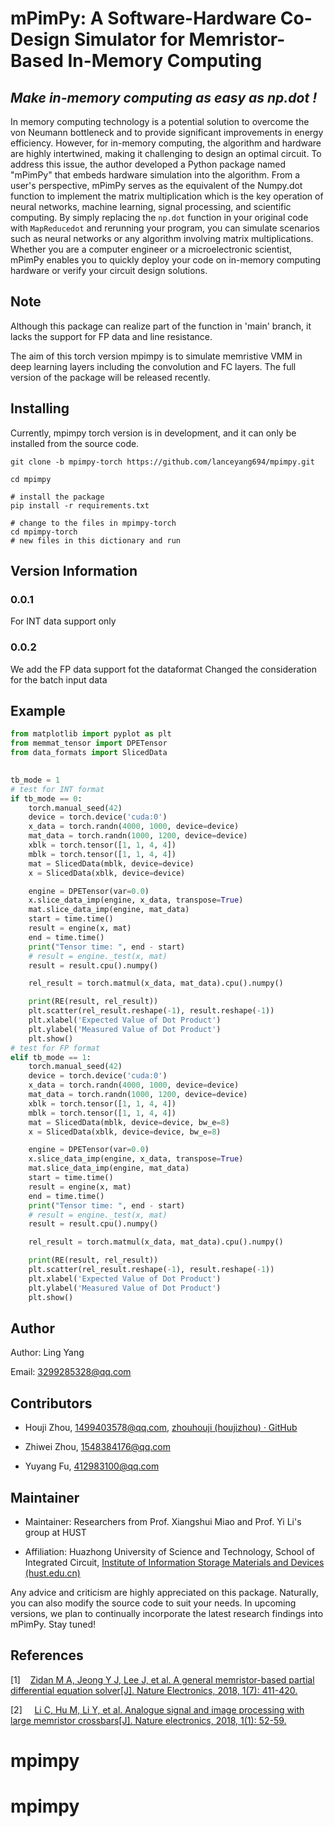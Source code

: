 # mPimPy: A Software-Hardware Co-Design Simulator for Memristor-Based In-Memory Computing

## *Make in-memory computing as easy as np.dot !*

In memory computing technology is a potential solution to overcome the von Neumann bottleneck and to provide significant improvements in energy efficiency. However, for in-memory computing, the algorithm and hardware are highly intertwined, making it challenging to design an optimal circuit. To address this issue, the author developed a Python package named "mPimPy" that embeds hardware simulation into the algorithm. From a user's perspective, mPimPy serves as the equivalent of the Numpy.dot function to implement the matrix multiplication which is the key operation of neural networks, machine learning, signal processing, and scientific computing. By simply replacing the `np.dot` function in your original code with `MapReducedot` and rerunning your program, you can simulate scenarios such as neural networks or any algorithm involving matrix multiplications. Whether you are a computer engineer or a microelectronic scientist, mPimPy enables you to quickly deploy your code on in-memory computing hardware or verify your circuit design solutions. 

## Note
Although this package can realize part of the function in 'main' branch, it lacks the support for FP data and line resistance.

The aim of this torch version mpimpy is to simulate memristive VMM in deep learning layers including the convolution and FC layers. 
The full version of the package will be released recently.

## Installing

Currently, mpimpy torch version is in development, and it can only be installed from the source code.


```shell
git clone -b mpimpy-torch https://github.com/lanceyang694/mpimpy.git

cd mpimpy

# install the package
pip install -r requirements.txt

# change to the files in mpimpy-torch
cd mpimpy-torch
# new files in this dictionary and run

```

## Version Information
### 0.0.1   
For INT data support only
### 0.0.2
We add the FP data support fot the dataformat
Changed the consideration for the batch input data


## Example

```python
from matplotlib import pyplot as plt
from memmat_tensor import DPETensor
from data_formats import SlicedData

    
tb_mode = 1
# test for INT format
if tb_mode == 0:
    torch.manual_seed(42)
    device = torch.device('cuda:0')
    x_data = torch.randn(4000, 1000, device=device)
    mat_data = torch.randn(1000, 1200, device=device)
    xblk = torch.tensor([1, 1, 4, 4])
    mblk = torch.tensor([1, 1, 4, 4])
    mat = SlicedData(mblk, device=device)
    x = SlicedData(xblk, device=device)

    engine = DPETensor(var=0.0)
    x.slice_data_imp(engine, x_data, transpose=True)
    mat.slice_data_imp(engine, mat_data)
    start = time.time()
    result = engine(x, mat)
    end = time.time()
    print("Tensor time: ", end - start)
    # result = engine._test(x, mat)
    result = result.cpu().numpy()

    rel_result = torch.matmul(x_data, mat_data).cpu().numpy()

    print(RE(result, rel_result))
    plt.scatter(rel_result.reshape(-1), result.reshape(-1))
    plt.xlabel('Expected Value of Dot Product')
    plt.ylabel('Measured Value of Dot Product')
    plt.show()
# test for FP format
elif tb_mode == 1:
    torch.manual_seed(42)
    device = torch.device('cuda:0')
    x_data = torch.randn(4000, 1000, device=device)
    mat_data = torch.randn(1000, 1200, device=device)
    xblk = torch.tensor([1, 1, 4, 4])
    mblk = torch.tensor([1, 1, 4, 4])
    mat = SlicedData(mblk, device=device, bw_e=8)
    x = SlicedData(xblk, device=device, bw_e=8)

    engine = DPETensor(var=0.0)
    x.slice_data_imp(engine, x_data, transpose=True)
    mat.slice_data_imp(engine, mat_data)
    start = time.time()
    result = engine(x, mat)
    end = time.time()
    print("Tensor time: ", end - start)
    # result = engine._test(x, mat)
    result = result.cpu().numpy()

    rel_result = torch.matmul(x_data, mat_data).cpu().numpy()

    print(RE(result, rel_result))
    plt.scatter(rel_result.reshape(-1), result.reshape(-1))
    plt.xlabel('Expected Value of Dot Product')
    plt.ylabel('Measured Value of Dot Product')
    plt.show()

```

## Author

Author: Ling Yang

Email: [3299285328@qq.com](mailto:3299285328@qq.com)

## Contributors

- Houji Zhou, [1499403578@qq.com](mailto:1499403578@qq.com), [zhouhouji (houjizhou) · GitHub](https://github.com/zhouhouji)

- Zhiwei Zhou, [1548384176@qq.com](mailto:1548384176@qq.com)

- Yuyang Fu, [412983100@qq.com](mailto:412983100@qq.com)

## Maintainer

- Maintainer: Researchers from Prof. Xiangshui Miao and Prof. Yi Li's group at HUST

- Affiliation: Huazhong University of Science and Technology, School of Integrated Circuit,  [Institute of Information Storage Materials and Devices (hust.edu.cn)](http://ismd.hust.edu.cn/)

Any advice and criticism are highly appreciated on this package. Naturally, you can also modify the source code to suit your needs. In upcoming versions, we plan to continually incorporate the latest research findings into mPimPy. Stay tuned!

## References

[1]    [Zidan M A, Jeong Y J, Lee J, et al. A general memristor-based partial differential equation solver[J]. Nature Electronics, 2018, 1(7): 411-420.](https://www.nature.com/articles/s41928-018-0100-6)

[2]     [Li C, Hu M, Li Y, et al. Analogue signal and image processing with large
 memristor crossbars[J]. Nature electronics, 2018, 1(1): 52-59.](https://www.nature.com/articles/s41928-017-0002-z)
# mpimpy
# mpimpy
